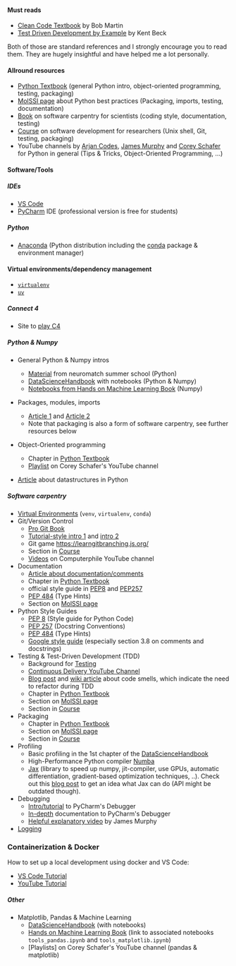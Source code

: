 #### Must reads

- [Clean Code Textbook](https://www.pearson.com/en-us/subject-catalog/p/clean-code-a-handbook-of-agile-software-craftsmanship/P200000009044/9780132350884) by Bob Martin
- [Test Driven Development by Example](https://www.oreilly.com/library/view/test-driven-development/0321146530/) by Kent Beck

Both of those are standard references and I strongly encourage you to read them. They are hugely insightful and have helped me a lot personally.

#### Allround resources

- [Python Textbook](https://python-textbok.readthedocs.io/en/1.0/index.html) (general Python intro, object-oriented programming, testing, packaging)
- [MolSSI page](https://education.molssi.org/python-package-best-practices/) about Python best practices (Packaging, imports, testing, documentation)
- [Book](https://goodresearch.dev/index.html) on software carpentry for scientists (coding style, documentation, testing)
- [Course](https://merely-useful.tech/py-rse/) on software development for researchers (Unix shell, Git, testing, packaging)
- YouTube channels by [Arjan Codes](https://www.youtube.com/@ArjanCodes), [James Murphy](https://www.youtube.com/c/mCodingWithJamesMurphy) and [Corey Schafer](https://www.youtube.com/channel/UCCezIgC97PvUuR4_gbFUs5g) for Python in general (Tips & Tricks, Object-Oriented Programming, ...)


#### Software/Tools

##### IDEs
- [VS Code](https://code.visualstudio.com/)
- [PyCharm](https://www.jetbrains.com/pycharm/) IDE (professional version is free for students)

##### Python
- [Anaconda](https://www.anaconda.com/products/distribution) (Python distribution including the [conda](https://docs.conda.io/projects/conda/en/latest/index.html#) package & environment manager)

#### Virtual environments/dependency management
- [`virtualenv`](https://virtualenv.pypa.io/en/latest/)
- [`uv`](https://docs.astral.sh/uv/)



##### Connect 4
- Site to [play C4](https://connect-4.org/en)

##### Python & Numpy
- General Python & Numpy intros
     - [Material](https://swcarpentry.github.io/python-novice-inflammation/) from neuromatch summer school (Python)
     - [DataScienceHandbook](https://jakevdp.github.io/PythonDataScienceHandbook/) with notebooks (Python & Numpy)
     - [Notebooks from Hands on Machine Learning Book](https://github.com/ageron/handson-ml2/blob/master/tools_numpy.ipynb) (Numpy)

- Packages, modules, imports
   - [Article 1](https://learnpython.com/blog/python-modules-packages-libraries-frameworks/) and [Article 2](https://realpython.com/python-modules-packages/)
   - Note that packaging is also a form of software carpentry, see further resources below
   
- Object-Oriented programming
    - Chapter in [Python Textbook](https://python-textbok.readthedocs.io/en/1.0/index.html) 
    - [Playlist](https://www.youtube.com/c/Coreyms/playlists) on Corey Schafer's YouTube channel

- [Article](https://realpython.com/python-data-structures/) about datastructures in Python

##### Software carpentry

- [Virtual Environments](https://realpython.com/python-virtual-environments-a-primer/) (`venv`, `virtualenv`, `conda`)
- Git/Version Control
     - [Pro Git Book](https://git-scm.com/book/en/v2) 
     - [Tutorial-style intro 1](https://swcarpentry.github.io/git-novice/) and [intro 2](https://education.molssi.org/python-package-best-practices/)
     - Git game  https://learngitbranching.js.org/
     - Section in [Course](https://merely-useful.tech/py-rse/)
     - [Videos](https://www.youtube.com/results?search_query=computerphile+git) on Computerphile YouTube channel
 - Documentation
      - [Article about documentation/comments](https://realpython.com/documenting-python-code/#commenting-vs-documenting-code)
      - Chapter in [Python Textbook](https://python-textbok.readthedocs.io/en/1.0/Packaging_and_Testing.html) 
	  - official style guide in [PEP8](https://www.python.org/dev/peps/pep-0008/#comments) and [PEP257](https://www.python.org/dev/peps/pep-0257/)
	  - [PEP 484](https://www.python.org/dev/peps/pep-0484/) (Type Hints)
	  - Section on [MolSSI page](https://education.molssi.org/python-package-best-practices/) 
- Python Style Guides
     - [PEP 8](https://www.python.org/dev/peps/pep-0008/) (Style guide for Python Code)
     - [PEP 257](https://www.python.org/dev/peps/pep-0257/) (Docstring Conventions)
     - [PEP 484](https://www.python.org/dev/peps/pep-0484/) (Type Hints)
     - [Google style guide](https://github.com/google/styleguide/blob/gh-pages/pyguide.md#38-comments-and-docstrings) (especially section 3.8 on comments and docstrings)
 - Testing & Test-Driven Development (TDD)
      - Background for [Testing](http://carpentries-incubator.github.io/python-testing/)
      - [Continuous Delivery YouTube Channel](https://www.youtube.com/c/ContinuousDelivery/)
      - [Blog post](https://blog.codinghorror.com/code-smells/) and [wiki article](https://en.wikipedia.org/wiki/Code_smell) about code smells, which indicate the need to refactor during TDD
      - Chapter in [Python Textbook](https://python-textbok.readthedocs.io/en/1.0/Packaging_and_Testing.html) 
      - Section on [MolSSI page](https://education.molssi.org/python-package-best-practices/) 
      - Section in [Course](https://merely-useful.tech/py-rse/)
- Packaging
     - Chapter in [Python Textbook](https://python-textbok.readthedocs.io/en/1.0/Packaging_and_Testing.html) 
     - Section on [MolSSI page](https://education.molssi.org/python-package-best-practices/) 
     - Section in [Course](https://merely-useful.tech/py-rse/)
- Profiling
     - Basic profiling in the 1st chapter of the [DataScienceHandbook](https://jakevdp.github.io/PythonDataScienceHandbook/)
     - High-Performance Python compiler [Numba](https://numba.pydata.org/)
     - [Jax](https://jax.readthedocs.io/en/latest/) (library to speed up numpy, jit-compiler, use GPUs, automatic differentiation, gradient-based optimization techniques, ..). Check out this [blog post](https://roberttlange.github.io/posts/2020/03/blog-post-10/) to get an idea what Jax can do (API might be outdated though).
- Debugging
     - [Intro/tutorial](https://www.jetbrains.com/help/pycharm/part-1-debugging-python-code.html) to PyCharm's Debugger
     - [In-depth](https://www.jetbrains.com/help/pycharm/debugging-code.html) documentation to PyCharm's Debugger
     - [Helpful explanatory video](https://www.youtube.com/watch?v=COa-JHYuW3M) by James Murphy
- [Logging](https://realpython.com/python-logging/ )

### Containerization & Docker

How to set up a local development using docker and VS Code:

- [VS Code Tutorial](https://code.visualstudio.com/docs/devcontainers/tutorial)
- [YouTube Tutorial](https://www.youtube.com/watch?v=6OxqiEeCvMI)


##### Other
- Matplotlib, Pandas & Machine Learning
     - [DataScienceHandbook](https://jakevdp.github.io/PythonDataScienceHandbook/) (with notebooks)
     - [Hands on Machine Learning Book](https://github.com/ageron/handson-ml2) (link to associated notebooks `tools_pandas.ipynb` and `tools_matplotlib.ipynb`)
     - [Playlists] on Corey Schafer's YouTube channel (pandas & matplotlib)
